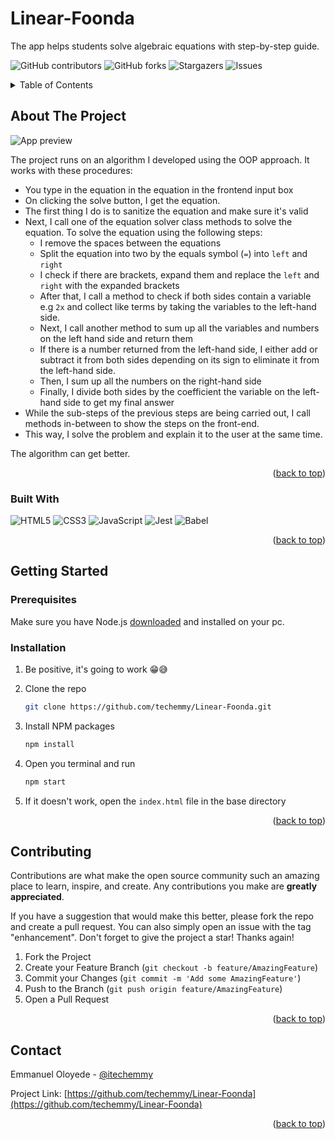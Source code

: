 # Linear-Foonda

The app helps students solve algebraic equations with step-by-step guide.

![GitHub contributors](https://img.shields.io/github/contributors/techemmy/Linear-Foonda?style=for-the-badge)
![GitHub forks](https://img.shields.io/github/forks/techemmy/Linear-Foonda?style=for-the-badge)
![Stargazers](https://img.shields.io/github/stars/techemmy/Linear-Foonda?style=for-the-badge)
![Issues](https://img.shields.io/github/issues/techemmy/Linear-Foonda?style=for-the-badge)

<!-- TABLE OF CONTENTS -->
<details>
  <summary>Table of Contents</summary>
  <ol>
    <li>
      <a href="#about-the-project">How It works</a>
      <ul>
        <li><a href="#built-with">Built With</a></li>
      </ul>
    </li>
    <li>
      <a href="#getting-started">Getting Started</a>
      <ul>
        <li><a href="#prerequisites">Prerequisites</a></li>
        <li><a href="#installation">Installation</a></li>
      </ul>
    </li>
    <li><a href="#contributing">Contributing</a></li>
    <li><a href="#contact">Contact</a></li>
  </ol>
</details>

<!-- ABOUT THE PROJECT -->
## About The Project

![App preview](https://i.ibb.co/3WLHV2n/Screenshot-2023-03-25-at-01-34-51.png)

The project runs on an algorithm I developed using the OOP approach. It works with these procedures:

- You type in the equation in the equation in the frontend input box
- On clicking the solve button, I get the equation.
- The first thing I do is to sanitize the equation and make sure it's valid
- Next, I call one of the equation solver class methods to solve the equation. To solve the equation using the following steps:
  - I remove the spaces between the equations
  - Split the equation into two by the equals symbol (`=`) into `left` and `right`
  - I check if there are brackets, expand them and replace the `left` and `right` with the expanded brackets
  - After that, I call a method to check if both sides contain a variable e.g `2x` and collect like terms by taking the variables to the left-hand side.
  - Next, I call another method to sum up all the variables and numbers on the left hand side and return them
  - If there is a number returned from the left-hand side, I either add or subtract it from both sides depending on its sign to eliminate it from the left-hand side.
  - Then, I sum up all the numbers on the right-hand side
  - Finally, I divide both sides by the coefficient the variable on the left-hand side to get my final answer
- While the sub-steps of the previous steps are being carried out, I call methods in-between to show the steps on the front-end.
- This way, I solve the problem and explain it to the user at the same time.

The algorithm can get better.

<p align="right">(<a href="#linear-foonda">back to top</a>)</p>

### Built With

![HTML5](https://img.shields.io/badge/html5-%23E34F26.svg?style=for-the-badge&logo=html5&logoColor=white)
![CSS3](https://img.shields.io/badge/css3-%231572B6.svg?style=for-the-badge&logo=css3&logoColor=white)
![JavaScript](https://img.shields.io/badge/javascript-%23323330.svg?style=for-the-badge&logo=javascript&logoColor=%23F7DF1E)
![Jest](https://img.shields.io/badge/-jest-%23C21325?style=for-the-badge&logo=jest&logoColor=white)
![Babel](https://img.shields.io/badge/Babel-F9DC3e?style=for-the-badge&logo=babel&logoColor=black)

<p align="right">(<a href="#linear-foonda">back to top</a>)</p>

<!-- GETTING STARTED -->
## Getting Started

### Prerequisites

Make sure you have Node.js [downloaded](https://nodejs.org/en) and installed on your pc.

### Installation

1. Be positive, it's going to work 😁😅
2. Clone the repo

   ```sh
   git clone https://github.com/techemmy/Linear-Foonda.git
   ```

3. Install NPM packages

   ```sh
   npm install
   ```

4. Open you terminal and run

   ```sh
   npm start
   ```

5. If it doesn't work, open the `index.html` file in the base directory

<p align="right">(<a href="#linear-foonda">back to top</a>)</p>

## Contributing

Contributions are what make the open source community such an amazing place to learn, inspire, and create. Any contributions you make are **greatly appreciated**.

If you have a suggestion that would make this better, please fork the repo and create a pull request. You can also simply open an issue with the tag "enhancement".
Don't forget to give the project a star! Thanks again!

1. Fork the Project
2. Create your Feature Branch (`git checkout -b feature/AmazingFeature`)
3. Commit your Changes (`git commit -m 'Add some AmazingFeature'`)
4. Push to the Branch (`git push origin feature/AmazingFeature`)
5. Open a Pull Request

<p align="right">(<a href="#linear-foonda">back to top</a>)</p>

<!-- CONTACT -->
## Contact

Emmanuel Oloyede - [@itechemmy](https://twitter.com/itechemmy)

Project Link: [https://github.com/techemmy/Linear-Foonda](https://github.com/techemmy/Linear-Foonda)

<p align="right">(<a href="#linear-foonda">back to top</a>)</p>
